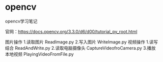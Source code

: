 # opencv
opencv学习笔记

官网：https://docs.opencv.org/3.3.0/d6/d00/tutorial_py_root.html

图片操作
    1.读取图片 ReadImage.py
    2.写入图片 WriteImage.py
视频操作
    1.读写结合 ReadAndWrite.py
    2.读取电脑摄像头  CaptureVideofroCamera.py
    3.播放本地视频 PlayingVideoFromFile.py


